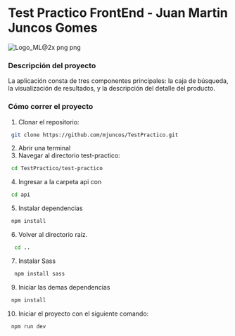 # Test Practico FrontEnd - Juan Martin Juncos Gomes
![Logo_ML@2x png png](https://github.com/mjuncos/TestPracticoFrontEnd/assets/92886959/e46ac1fc-4409-416a-a778-e9fc99a8ceb9)
### Descripción del proyecto
La aplicación consta de tres componentes principales: la caja de búsqueda, la visualización de resultados, y la
descripción del detalle del producto.

### Cómo correr el proyecto
1. Clonar el repositorio:
 ```bash
  git clone https://github.com/mjuncos/TestPractico.git
```
2. Abrir una terminal
3. Navegar al directorio test-practico:
  ```bash
   cd TestPractico/test-practico
```
4. Ingresar a la carpeta api con 
  ```bash
   cd api
```
5. Instalar dependencias
  ```bash
   npm install
```
6. Volver al directorio raiz.
 ```bash
   cd ..
```
7. Instalar Sass 
 ```bash
   npm install sass
```
9.  Iniciar las demas dependencias
  ```bash
   npm install
```
10. Iniciar el proyecto con el siguiente comando:
  ```bash
   npm run dev
```


